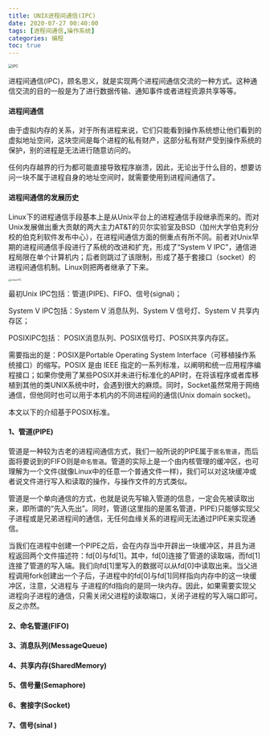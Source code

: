 ```yaml
---
title: UNIX进程间通信(IPC)
date: 2020-07-27 00:40:00
tags: [进程间通信,操作系统]
categories: 编程
toc: true
---
```


<img src="https://s1.ax1x.com/2020/07/27/aCHlff.jpg" alt="IPC" style="zoom: 50%;" />

进程间通信(IPC)，顾名思义，就是实现两个进程间通信交流的一种方式。这种通信交流的目的一般是为了进行数据传输、通知事件或者进程资源共享等等。
<!--more-->

#### 进程间通信 
由于虚拟内存的关系，对于所有进程来说，它们只能看到操作系统想让他们看到的虚拟地址空间，这块空间是每个进程的私有财产，这部分私有财产受到操作系统的保护，别的进程是无法进行随意访问的。

任何内存越界的行为都可能直接导致程序崩溃，因此，无论出于什么目的，想要访问一块不属于进程自身的地址空间时，就需要使用到进程间通信了。

#### 进程间通信的发展历史

Linux下的进程通信手段基本上是从Unix平台上的进程通信手段继承而来的。而对Unix发展做出重大贡献的两大主力AT&T的贝尔实验室及BSD（加州大学伯克利分校的伯克利软件发布中心），在进程间通信方面的侧重点有所不同。前者对Unix早期的进程间通信手段进行了系统的改进和扩充，形成了“System V IPC”，通信进程局限在单个计算机内；后者则跳过了该限制，形成了基于套接口（socket）的进程间通信机制。Linux则把两者继承了下来。

<img src="https://s1.ax1x.com/2020/07/31/a1waJ1.jpg" alt="Linux IPC" style="zoom: 33%;" />

最初Unix IPC包括：管道(PIPE)、FIFO、信号(signal)；

System V IPC包括：System V 消息队列、System V 信号灯、System V 共享内存区；

POSIXIPC包括： POSIX消息队列、POSIX信号灯、POSIX共享内存区。

需要指出的是：POSIX是Portable Operating System Interface（可移植操作系统接口）的缩写。POSIX 是由 IEEE 指定的一系列标准，以阐明和统一应用程序编程接口；如果你使用了某些POSIX并未进行标准化的API时，在将该程序或者库移植到其他的类UNIX系统中时，会遇到很大的麻烦。同时，Socket虽然常用于网络通信，但他同时也可以用于本机内的不同进程间的通信(Unix domain socket)。

本文以下的介绍基于POSIX标准。

#### 1、管道(PIPE)

​    管道是一种较为古老的进程间通信方式，我们一般所说的PIPE属于```匿名管道```，而后面将要说到的FIFO则是```命名管道```。管道的实际上是一个由内核管理的缓冲区，也可理解为一个文件(就像Linux中的任意一个普通文件一样)，我们可以对这块缓冲或者说文件进行写入和读取的操作，与操作文件的方式类似。

管道是一个单向通信的方式，也就是说先写输入管道的信息，一定会先被读取出来，即所谓的“先入先出”。同时，管道(这里指的是匿名管道，PIPE)只能够实现父子进程或是兄弟进程间的通信，无任何血缘关系的进程间无法通过PIPE来实现通信。

当我们在进程中创建一个PIPE之后，会在内存当中开辟出一块缓冲区，并且为进程返回两个文件描述符：fd[0]与fd[1]。其中，fd[0]连接了管道的读取端，而fd[1]连接了管道的写入端。我们向fd[1]里写入的数据可以从fd[0]中读取出来。当父进程调用fork创建出一个子后，子进程中的fd[0]与fd[1]同样指向内存中的这一块缓冲区，注意，父进程与 子进程的fd指向的是同一块内存。因此，如果需要实现父进程向子进程的通信，只需关闭父进程的读取端口，关闭子进程的写入端口即可。反之亦然。

#### 2、命名管道(FIFO)

#### 3、消息队列(MessageQueue)

#### 4、共享内存(SharedMemory)

#### 5、信号量(Semaphore)

#### 6、套接字(Socket)

#### 7、信号(sinal )